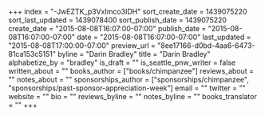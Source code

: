 +++
index = "-JwEZTK_p3VxImco3IDH"
sort_create_date = 1439075220
sort_last_updated = 1439078400
sort_publish_date = 1439075220
create_date = "2015-08-08T16:07:00-07:00"
publish_date = "2015-08-08T16:07:00-07:00"
date = "2015-08-08T16:07:00-07:00"
last_updated = "2015-08-08T17:00:00-07:00"
preview_url = "8ee17166-d0bd-4aa6-6473-81ca153c5151"
byline = "Darin Bradley"
title = "Darin Bradley"
alphabetize_by = "bradley"
is_draft = ""
is_seattle_pnw_writer = false
written_about = ""
books_author = ["books/chimpanzee"]
reviews_about = ""
notes_about = ""
sponsorships_author = ["sponsorships/chimpanzee", "sponsorships/past-sponsor-appreciation-week"]
email = ""
twitter = ""
website = ""
bio = ""
reviews_byline = ""
notes_byline = ""
books_translator = ""
+++
